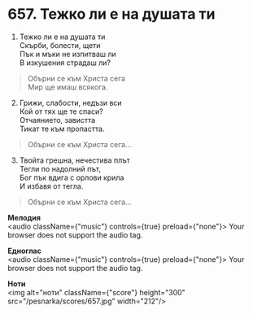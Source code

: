 # 657. Тежко ли е на душата ти

1. Тежко ли е на душата ти  
Скърби, болести, щети  
Пък и мъки не изпитваш ли  
В изкушения страдаш ли?  

> Обърни се към Христа сега  
> Мир ще имаш всякога.  

2. Грижи, слабости, недъзи вси  
Кой от тях ще те спаси?  
Отчаянието, завистта  
Тикат те към пропастта.  

> Обърни се към Христа сега...  

3. Твойта грешна, нечестива плът  
Тегли по надолний път,  
Бог пък вдига с орлови крила  
И избавя от тегла.  

> Обърни се към Христа сега...

**Мелодия**  
<audio className={"music"} controls={true} preload={"none"}>
    <source src="/pesnarka/mp3/657.mp3" type="audio/mpeg"/>
    Your browser does not support the audio tag.
</audio>

**Едноглас**  
<audio className={"music"} controls={true} preload={"none"}>
    <source src="/pesnarka/transp/657.mp3" type="audio/mpeg"/>
    Your browser does not support the audio tag.
</audio>

**Ноти**  
<img alt="ноти" className={"score"} height="300" src="/pesnarka/scores/657.jpg" width="212"/>
